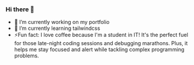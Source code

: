 ### Hi there 👋

- 🔭 I’m currently working on my portfolio
- 🌱 I’m currently learning tailwindcss
- ⚡Fun fact: I love coffee because I'm a student in IT! It's the perfect fuel for those late-night coding sessions and debugging marathons. Plus, it helps me stay focused and alert while tackling complex programming problems.
